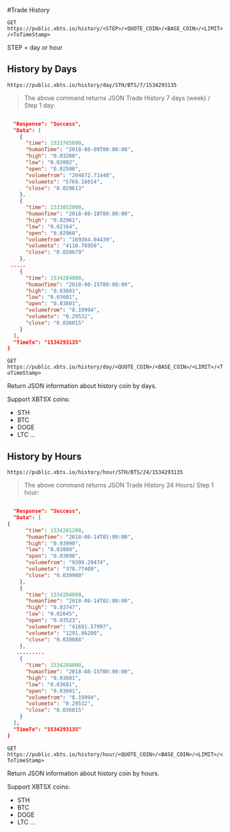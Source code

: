 #Trade History

`GET https://public.xbts.io/history/<STEP>/<QUOTE_COIN>/<BASE_COIN>/<LIMIT>/<ToTimeStamp>`

STEP = day or hour

## History by Days

```shell
https://public.xbts.io/history/day/STH/BTS/7/1534293135
```
> The above command returns JSON Trade History 7 days (week) / Step 1 day:

```json

  "Response": "Success",
  "Data": [
    {
      "time": 1533765600,
      "humanTime": "2018-08-09T00:00:00",
      "high": "0.03200",
      "low": "0.02002",
      "open": "0.02500",
      "volumefrom": "204872.71448",
      "volumeto": "5769.16014",
      "close": "0.029613"
    },
    {
      "time": 1533852000,
      "humanTime": "2018-08-10T00:00:00",
      "high": "0.02961",
      "low": "0.02164",
      "open": "0.02960",
      "volumefrom": "169364.04439",
      "volumeto": "4110.76956",
      "close": "0.028679"
    },
 .....
    {
      "time": 1534284000,
      "humanTime": "2018-08-15T00:00:00",
      "high": "0.03601",
      "low": "0.03601",
      "open": "0.03601",
      "volumefrom": "8.19994",
      "volumeto": "0.29532",
      "close": "0.036015"
    }
  ],
  "TimeTo": "1534293135"
}
```

`GET https://public.xbts.io/history/day/<QUOTE_COIN>/<BASE_COIN>/<LIMIT>/<ToTimeStamp>`

Return JSON information about history coin by days.

Support XBTSX coins:

- STH
- BTC
- DOGE
- LTC
...

## History by Hours

```shell
https://public.xbts.io/history/hour/STH/BTS/24/1534293135
```
> The above command returns JSON Trade History 24 Hours/ Step 1 hour:

```json

  "Response": "Success",
  "Data": [
{
      "time": 1534201200,
      "humanTime": "2018-08-14T01:00:00",
      "high": "0.03990",
      "low": "0.03890",
      "open": "0.03890",
      "volumefrom": "9399.29474",
      "volumeto": "370.77409",
      "close": "0.039900"
    },
    {
      "time": 1534204800,
      "humanTime": "2018-08-14T02:00:00",
      "high": "0.03747",
      "low": "0.02645",
      "open": "0.03523",
      "volumefrom": "41691.57997",
      "volumeto": "1291.86200",
      "close": "0.030088"
    },
   .........
    {
      "time": 1534284000,
      "humanTime": "2018-08-15T00:00:00",
      "high": "0.03601",
      "low": "0.03601",
      "open": "0.03601",
      "volumefrom": "8.19994",
      "volumeto": "0.29532",
      "close": "0.036015"
    }
  ],
  "TimeTo": "1534293135"
}
```

`GET https://public.xbts.io/history/hour/<QUOTE_COIN>/<BASE_COIN>/<LIMIT>/<ToTimeStamp>`

Return JSON information about history coin by hours.

Support XBTSX coins:

- STH
- BTC
- DOGE
- LTC
...

